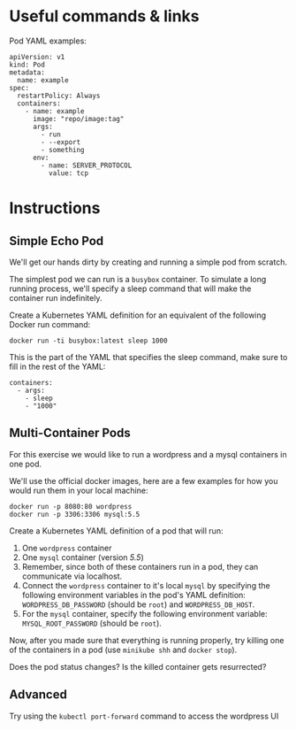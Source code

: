 # Useful commands & links

Pod YAML examples:

```
apiVersion: v1
kind: Pod
metadata:
  name: example
spec:
  restartPolicy: Always
  containers:
    - name: example
      image: "repo/image:tag"
      args:
        - run
        - --export
        - something
      env:
        - name: SERVER_PROTOCOL
          value: tcp
```

# Instructions

## Simple Echo Pod

We'll get our hands dirty by creating and running a simple pod from scratch.

The simplest pod we can run is a `busybox` container. To simulate a long
running process, we'll specify a sleep command that will make the container run
indefinitely.

Create a Kubernetes YAML definition for an equivalent of the following
Docker run command:

```
docker run -ti busybox:latest sleep 1000
```

This is the part of the YAML that specifies the sleep command, make sure to fill
in the rest of the YAML:

```
containers:
  - args:
    - sleep
    - "1000"
```

## Multi-Container Pods

For this exercise we would like to run a wordpress and a mysql containers in one
pod.

We'll use the official docker images, here are a few examples for how you would
run them in your local machine:

```
docker run -p 8080:80 wordpress
docker run -p 3306:3306 mysql:5.5
```

Create a Kubernetes YAML definition of a pod that will run:

1. One `wordpress` container
2. One `mysql` container (version *5.5*)
3. Remember, since both of these containers run in a pod, they can communicate via localhost.
4. Connect the `wordpress` container to it's local `mysql` by specifying the
following environment variables in the pod's YAML definition:
`WORDPRESS_DB_PASSWORD` (should be `root`) and `WORDPRESS_DB_HOST`.
5. For the `mysql` container, specify the following environment variable: `MYSQL_ROOT_PASSWORD` (should be `root`).

Now, after you made sure that everything is running properly, try killing one of
the containers in a pod (use `minikube shh` and `docker stop`).

Does the pod status changes? Is the killed container gets resurrected?

## Advanced

Try using the `kubectl port-forward` command to access the wordpress UI

